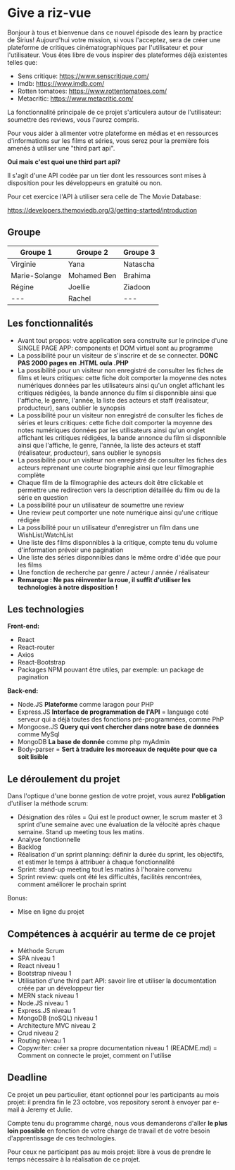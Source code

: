# Give a riz-vue

Bonjour à tous et bienvenue dans ce nouvel épisode des learn by practice de Sirius!
Aujourd'hui votre mission, si vous l'acceptez, sera de créer une plateforme de critiques cinématographiques par l'utilisateur et pour l'utilisateur.
Vous êtes libre de vous inspirer des plateformes déjà existentes telles que:

- Sens critique: https://www.senscritique.com/
- Imdb: https://www.imdb.com/
- Rotten tomatoes: https://www.rottentomatoes.com/
- Metacritic: https://www.metacritic.com/

La fonctionnalité principale de ce projet s'articulera autour de l'utilisateur: soumettre des reviews, vous l'aurez compris.

Pour vous aider à alimenter votre plateforme en médias et en ressources d'informations sur les films et séries, vous serez pour la première fois amenés à utiliser une "third part api".

**Oui mais c'est quoi une third part api?**

Il s'agit d'une API codée par un tier dont les ressources sont mises à disposition pour les développeurs en gratuité ou non.

Pour cet exercice l'API à utiliser sera celle de The Movie Database:

https://developers.themoviedb.org/3/getting-started/introduction

## Groupe
 
Groupe 1 | Groupe 2 | Groupe 3
--- | --- | ---
Virginie | Yana | Natascha
Marie-Solange  | Mohamed Ben | Brahima
Régine | Joellie | Ziadoon
--- | Rachel | ---

## Les fonctionnalités

- Avant tout propos: votre application sera construite sur le principe d'une SINGLE PAGE APP: components et DOM virtuel sont au programme 
- La possibilité pour un visiteur de s'inscrire et de se connecter. **DONC PAS 2000 pages en  .HTML oula .PHP**
- La possibilité pour un visiteur non enregistré de consulter les fiches de films et leurs critiques: cette fiche doit comporter la moyenne des notes numériques données par les utilisateurs ainsi qu'un onglet affichant les critiques rédigées, la bande annonce du film si disponnible ainsi que l'affiche, le genre, l'année, la liste des acteurs et staff (réalisateur, producteur), sans oublier le synopsis
- La possibilité pour un visiteur non enregistré de consulter les fiches de séries et leurs critiques: cette fiche doit comporter la moyenne des notes numériques données par les utilisateurs ainsi qu'un onglet affichant les critiques rédigées, la bande annonce du film si disponnible ainsi que l'affiche, le genre, l'année, la liste des acteurs et staff (réalisateur, producteur), sans oublier le synopsis
- La possibilité pour un visiteur non enregistré de consulter les fiches des acteurs reprenant une courte biographie ainsi que leur filmographie complète
- Chaque film de la filmographie des acteurs doit être clickable et permettre une redirection vers la description détaillée du film ou de la série en question
- La possibilité pour un utilisateur de soumettre une review
- Une review peut comporter une note numérique ainsi qu'une critique rédigée
- La possibilité pour un utilisateur d'enregistrer un film dans une WishList/WatchList
- Une liste des films disponnibles à la critique, compte tenu du volume d'information prévoir une pagination
- Une liste des séries disponnibles dans le même ordre d'idée que pour les films
- Une fonction de recherche par genre / acteur / année / réalisateur
- **Remarque : Ne pas réinventer la roue, il suffit d'utiliser les technologies à notre disposition !**

 
## Les technologies
 
**Front-end:**
- React
- React-router
- Axios
- React-Bootstrap
- Packages NPM pouvant être utiles, par exemple: un package de pagination

**Back-end:**

- Node.JS  **Plateforme** comme laragon pour PHP 
- Express.JS **Interface de programmation de l'API** = language coté serveur qui a déjà toutes des fonctions pré-programmées, comme PhP
- Mongoose.JS **Query qui vont chercher dans notre base de données**  comme MySql
- MongoDB **La base de donnée** comme php myAdmin 
- Body-parser = **Sert à traduire les morceaux de requête pour que ca soit lisible** 
 
## Le déroulement du projet
 
Dans l'optique d'une bonne gestion de votre projet, vous aurez **l'obligation** d'utiliser la méthode scrum:
 
- Désignation des rôles = Qui est le product owner, le scrum master et 3 sprint d'une semaine avec une évaluation de la vélocité après chaque semaine. Stand up meeting tous les matins. 
- Analyse fonctionnelle
- Backlog
- Réalisation d'un sprint planning: définir la durée du sprint, les objectifs, et estimer le temps à attribuer à chaque fonctionnalité
- Sprint: stand-up meeting tout les matins à l'horaire convenu
- Sprint review: quels ont été les difficultés, facilités rencontrées, comment améliorer le prochain sprint

Bonus: 

- Mise en ligne du projet

 
## Compétences à acquérir au terme de ce projet
 
- Méthode Scrum
- SPA niveau 1
- React niveau 1
- Bootstrap niveau 1
- Utilisation d'une third part API: savoir lire et utiliser la documentation créée par un développeur tier
- MERN stack niveau 1
- Node.JS niveau 1
- Express.JS niveau 1
- MongoDB (noSQL) niveau 1
- Architecture MVC niveau 2
- Crud niveau 2
- Routing niveau 1
- Copywriter: créer sa propre documentation niveau 1 (README.md) = Comment on connecte le projet, comment on l'utilise

 
## Deadline
 
Ce projet un peu particulier, étant optionnel pour les participants au mois projet: il prendra fin le 23 octobre, vos repository seront à envoyer par e-mail à Jeremy et Julie.

Compte tenu du programme chargé, nous vous demanderons d'aller **le plus loin possible** en fonction de votre charge de travail et de votre besoin d'apprentissage de ces technologies.

Pour ceux ne participant pas au mois projet: libre à vous de prendre le temps nécessaire à la réalisation de ce projet.
